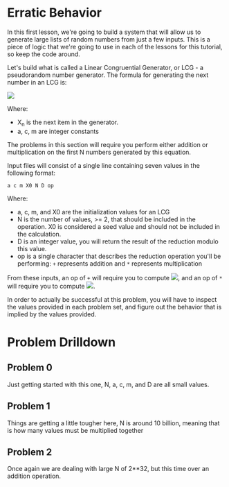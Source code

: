 Erratic Behavior
================

In this first lesson, we're going to build a system that will allow us to generate large lists of random numbers from just a few inputs.  This is a piece of logic that we're going to use in each of the lessons for this tutorial, so keep the code around.

Let's build what is called a Linear Congruential Generator, or LCG - a pseudorandom number generator.  The formula for generating the next number in an LCG is:

![](http://tex.sh/tex/$X_%7Bi%7D%20=%20\(aX_%7Bi-1%7D%20+%20c\)%20/mod%20m$.png)

Where:

 * X<sub>n</sub> is the next item in the generator.
 * a, c, m are integer constants

 
The problems in this section will require you perform either addition or multiplication on the first N numbers generated by this equation.

Input files will consist of a single line containing seven values in the following format:

    a c m X0 N D op
    
Where:

 * a, c, m, and X0 are the initialization values for an LCG
 * N is the number of values, >= 2, that should be included in the operation.  X0 is considered a seed value and should not be included in the calculation.
 * D is an integer value, you will return the result of the reduction modulo this value.
 * op is a single character that describes the reduction operation you'll be performing: `+` represents addition and `*` represents multiplication


From these inputs, an op of `+` will require you to compute ![](http://tex.sh/tex/$/sum_%7B1%7D%5E%7BN%7D%20X_%7Bi%7D%20/mod%20D$.png), and an op of `*` will require you to compute ![](http://tex.sh/tex/$/prod_%7B1%7D%5E%7BN%7D%20X_%7Bi%7D%20/mod%20D$.png).

In order to actually be successful at this problem, you will have to inspect the values provided in each problem set, and figure out the behavior that is implied by the values provided.

Problem Drilldown
=================

Problem 0
-----------------
Just getting started with this one, N, a, c, m, and D are all small values.

Problem 1
-----------------
Things are getting a little tougher here, N is around 10 billion, meaning that is how many values must be multiplied together

Problem 2
-----------------
Once again we are dealing with large N of 2**32, but this time over an addition operation.